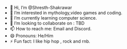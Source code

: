 - 👋 Hi, I’m @Shresth-Shakrawar
- 👀 I’m interested in mythology,video games and coding.
- 🌱 I’m currently learning computer science.
- 💞️ I’m looking to collaborate on : TBD
- 📫 How to reach me: Email and Discord.
- 😄 Pronouns: He/Him
- ⚡ Fun fact: I like hip hop , rock and rnb.

<!---
Shresth-Shakrawar/Shresth-Shakrawar is a ✨ special ✨ repository because its `README.md` (this file) appears on your GitHub profile.
You can click the Preview link to take a look at your changes.
--->
